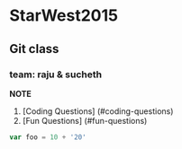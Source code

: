 # StarWest2015
## Git class
### team: raju & sucheth

**NOTE**
1. [Coding Questions] (#coding-questions)
1. [Fun Questions] (#fun-questions)

```javascript
var foo = 10 + '20'
```
